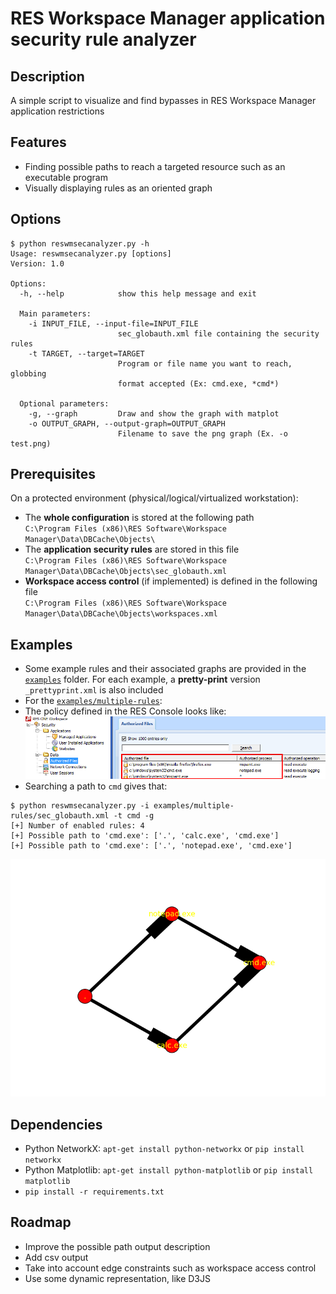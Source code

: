 RES Workspace Manager application security rule analyzer
========================================================

Description
-----------
A simple script to visualize and find bypasses in RES Workspace Manager application restrictions

Features
--------
* Finding possible paths to reach a targeted resource such as an executable program
* Visually displaying rules as an oriented graph

Options
-------
```
$ python reswmsecanalyzer.py -h
Usage: reswmsecanalyzer.py [options]
Version: 1.0

Options:
  -h, --help            show this help message and exit

  Main parameters:
    -i INPUT_FILE, --input-file=INPUT_FILE
                        sec_globauth.xml file containing the security rules
    -t TARGET, --target=TARGET
                        Program or file name you want to reach, globbing
                        format accepted (Ex: cmd.exe, *cmd*)

  Optional parameters:
    -g, --graph         Draw and show the graph with matplot
    -o OUTPUT_GRAPH, --output-graph=OUTPUT_GRAPH
                        Filename to save the png graph (Ex. -o test.png)
```

Prerequisites
-------------
On a protected environment (physical/logical/virtualized workstation):
* The **whole configuration** is stored at the following path  
 `C:\Program Files (x86)\RES Software\Workspace Manager\Data\DBCache\Objects\`
* The **application security rules** are stored in this file  
 `C:\Program Files (x86)\RES Software\Workspace Manager\Data\DBCache\Objects\sec_globauth.xml`
* **Workspace access control** (if implemented) is defined in the following file  
 `C:\Program Files (x86)\RES Software\Workspace Manager\Data\DBCache\Objects\workspaces.xml`
 
Examples
--------
* Some example rules and their associated graphs are provided in the [`examples`](examples/) folder. For each example, a **pretty-print** version `_prettyprint.xml` is also included
* For the [`examples/multiple-rules`](examples/multiple-rules):
 * The policy defined in the RES Console looks like:
 ![](examples/multiple-rules/policy_example.png)
 * Searching a path to `cmd` gives that:
  ```
$ python reswmsecanalyzer.py -i examples/multiple-rules/sec_globauth.xml -t cmd -g
[+] Number of enabled rules: 4
[+] Possible path to 'cmd.exe': ['.', 'calc.exe', 'cmd.exe']
[+] Possible path to 'cmd.exe': ['.', 'notepad.exe', 'cmd.exe']
 ```
 ![](examples/multiple-rules/graph_to_cmd.png)

Dependencies
------------
* Python NetworkX: `apt-get install python-networkx` or `pip install networkx`
* Python Matplotlib: `apt-get install python-matplotlib` or `pip install matplotlib`
* `pip install -r requirements.txt`

Roadmap
-------
* Improve the possible path output description
* Add csv output
* Take into account edge constraints such as workspace access control
* Use some dynamic representation, like D3JS